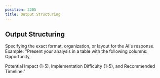 ```yaml
---
position: 2205
title: Output Structuring
---
```


## Output Structuring

Specifying the exact format, organization, or layout for the AI's response. Example: "Present your analysis in a table with the following columns: Opportunity,

Potential Impact (1-5), Implementation Difficulty (1-5), and Recommended Timeline."